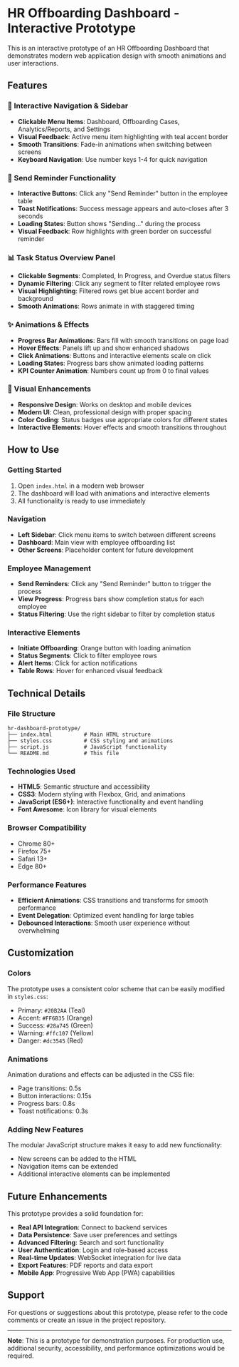 # HR Offboarding Dashboard - Interactive Prototype

This is an interactive prototype of an HR Offboarding Dashboard that demonstrates modern web application design with smooth animations and user interactions.

## Features

### 🎯 Interactive Navigation & Sidebar
- **Clickable Menu Items**: Dashboard, Offboarding Cases, Analytics/Reports, and Settings
- **Visual Feedback**: Active menu item highlighting with teal accent border
- **Smooth Transitions**: Fade-in animations when switching between screens
- **Keyboard Navigation**: Use number keys 1-4 for quick navigation

### 🔔 Send Reminder Functionality
- **Interactive Buttons**: Click any "Send Reminder" button in the employee table
- **Toast Notifications**: Success message appears and auto-closes after 3 seconds
- **Loading States**: Button shows "Sending..." during the process
- **Visual Feedback**: Row highlights with green border on successful reminder

### 📊 Task Status Overview Panel
- **Clickable Segments**: Completed, In Progress, and Overdue status filters
- **Dynamic Filtering**: Click any segment to filter related employee rows
- **Visual Highlighting**: Filtered rows get blue accent border and background
- **Smooth Animations**: Rows animate in with staggered timing

### ✨ Animations & Effects
- **Progress Bar Animations**: Bars fill with smooth transitions on page load
- **Hover Effects**: Panels lift up and show enhanced shadows
- **Click Animations**: Buttons and interactive elements scale on click
- **Loading States**: Progress bars show animated loading patterns
- **KPI Counter Animation**: Numbers count up from 0 to final values

### 🎨 Visual Enhancements
- **Responsive Design**: Works on desktop and mobile devices
- **Modern UI**: Clean, professional design with proper spacing
- **Color Coding**: Status badges use appropriate colors for different states
- **Interactive Elements**: Hover effects and smooth transitions throughout

## How to Use

### Getting Started
1. Open `index.html` in a modern web browser
2. The dashboard will load with animations and interactive elements
3. All functionality is ready to use immediately

### Navigation
- **Left Sidebar**: Click menu items to switch between different screens
- **Dashboard**: Main view with employee offboarding list
- **Other Screens**: Placeholder content for future development

### Employee Management
- **Send Reminders**: Click any "Send Reminder" button to trigger the process
- **View Progress**: Progress bars show completion status for each employee
- **Status Filtering**: Use the right sidebar to filter by completion status

### Interactive Elements
- **Initiate Offboarding**: Orange button with loading animation
- **Status Segments**: Click to filter employee rows
- **Alert Items**: Click for action notifications
- **Table Rows**: Hover for enhanced visual feedback

## Technical Details

### File Structure
```
hr-dashboard-prototype/
├── index.html          # Main HTML structure
├── styles.css          # CSS styling and animations
├── script.js           # JavaScript functionality
└── README.md           # This file
```

### Technologies Used
- **HTML5**: Semantic structure and accessibility
- **CSS3**: Modern styling with Flexbox, Grid, and animations
- **JavaScript (ES6+)**: Interactive functionality and event handling
- **Font Awesome**: Icon library for visual elements

### Browser Compatibility
- Chrome 80+
- Firefox 75+
- Safari 13+
- Edge 80+

### Performance Features
- **Efficient Animations**: CSS transitions and transforms for smooth performance
- **Event Delegation**: Optimized event handling for large tables
- **Debounced Interactions**: Smooth user experience without overwhelming

## Customization

### Colors
The prototype uses a consistent color scheme that can be easily modified in `styles.css`:
- Primary: `#20B2AA` (Teal)
- Accent: `#FF6B35` (Orange)
- Success: `#28a745` (Green)
- Warning: `#ffc107` (Yellow)
- Danger: `#dc3545` (Red)

### Animations
Animation durations and effects can be adjusted in the CSS file:
- Page transitions: 0.5s
- Button interactions: 0.15s
- Progress bars: 0.8s
- Toast notifications: 0.3s

### Adding New Features
The modular JavaScript structure makes it easy to add new functionality:
- New screens can be added to the HTML
- Navigation items can be extended
- Additional interactive elements can be implemented

## Future Enhancements

This prototype provides a solid foundation for:
- **Real API Integration**: Connect to backend services
- **Data Persistence**: Save user preferences and settings
- **Advanced Filtering**: Search and sort functionality
- **User Authentication**: Login and role-based access
- **Real-time Updates**: WebSocket integration for live data
- **Export Features**: PDF reports and data export
- **Mobile App**: Progressive Web App (PWA) capabilities

## Support

For questions or suggestions about this prototype, please refer to the code comments or create an issue in the project repository.

---

**Note**: This is a prototype for demonstration purposes. For production use, additional security, accessibility, and performance optimizations would be required.

